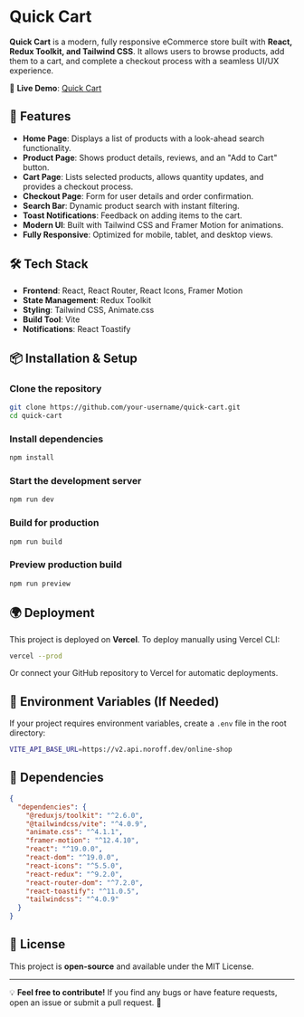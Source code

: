# Quick Cart


**Quick Cart** is a modern, fully responsive eCommerce store built with **React, Redux Toolkit, and Tailwind CSS**. It allows users to browse products, add them to a cart, and complete a checkout process with a seamless UI/UX experience.

🔗 **Live Demo**: [Quick Cart](https://quick-cart-5l1lshiqz-abdulla-al-haruns-projects.vercel.app/)

## 🚀 Features
- **Home Page**: Displays a list of products with a look-ahead search functionality.
- **Product Page**: Shows product details, reviews, and an "Add to Cart" button.
- **Cart Page**: Lists selected products, allows quantity updates, and provides a checkout process.
- **Checkout Page**: Form for user details and order confirmation.
- **Search Bar**: Dynamic product search with instant filtering.
- **Toast Notifications**: Feedback on adding items to the cart.
- **Modern UI**: Built with Tailwind CSS and Framer Motion for animations.
- **Fully Responsive**: Optimized for mobile, tablet, and desktop views.

## 🛠️ Tech Stack
- **Frontend**: React, React Router, React Icons, Framer Motion
- **State Management**: Redux Toolkit
- **Styling**: Tailwind CSS, Animate.css
- **Build Tool**: Vite
- **Notifications**: React Toastify

## 📦 Installation & Setup
### Clone the repository
```sh
git clone https://github.com/your-username/quick-cart.git
cd quick-cart
```

### Install dependencies
```sh
npm install
```

### Start the development server
```sh
npm run dev
```

### Build for production
```sh
npm run build
```

### Preview production build
```sh
npm run preview
```

## 🌍 Deployment
This project is deployed on **Vercel**.
To deploy manually using Vercel CLI:
```sh
vercel --prod
```
Or connect your GitHub repository to Vercel for automatic deployments.

## 📝 Environment Variables (If Needed)
If your project requires environment variables, create a `.env` file in the root directory:
```sh
VITE_API_BASE_URL=https://v2.api.noroff.dev/online-shop
```

## 📜 Dependencies
```json
{
  "dependencies": {
    "@reduxjs/toolkit": "^2.6.0",
    "@tailwindcss/vite": "^4.0.9",
    "animate.css": "^4.1.1",
    "framer-motion": "^12.4.10",
    "react": "^19.0.0",
    "react-dom": "^19.0.0",
    "react-icons": "^5.5.0",
    "react-redux": "^9.2.0",
    "react-router-dom": "^7.2.0",
    "react-toastify": "^11.0.5",
    "tailwindcss": "^4.0.9"
  }
}
```

## 📌 License
This project is **open-source** and available under the MIT License.

---

💡 **Feel free to contribute!** If you find any bugs or have feature requests, open an issue or submit a pull request. 🚀

